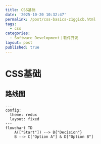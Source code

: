 ```yaml
---
title: CSS基础
date: '2025-10-20 10:32:47'
permalink: /post/css-basics-z1ggicb.html
tags:
  - css
categories:
  - Software Development｜软件开发
layout: post
published: true
---
```




# CSS基础

## 路线图

```mermaid
---
config:
  theme: redux
  layout: fixed
---
flowchart TD
    A(["Start"]) --> B{"Decision"}
    B --> C["Option A"] & D["Option B"]
```

‍
